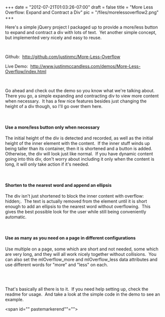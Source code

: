 
+++
date = "2012-07-21T01:03:26-07:00"
draft = false
title = "More Less Overflow: Expand and Contract a Div"
pic = "/files/morelessoverflow2.png"
+++

Here's a simple jQuery project I packaged up to provide a more/less button to expand and contract a div with lots of text.&nbsp; Yet another simple concept, but implemented very nicely and easy to reuse.<br>

<br>

Github:&nbsp;     <a href="http://github.com/justinmc/More-Less-Overflow">http://github.com/justinmc/More-Less-Overflow</a> <br>

Live Demo:&nbsp;  <a href="http://www.justinmccandless.com/demos/More-Less-Overflow/index.html">http://www.justinmccandless.com/demos/More-Less-Overflow/index.html</a> <br>

<br>

Go ahead and check out the demo so you know what we're talking about.&nbsp; There you go, a simple expanding and contracting div to view more content when necessary.&nbsp; It has a few nice features besides just changing the height of a div though, so I'll go over them here.<br>

<br>

<h4>Use a more/less button only when necessary<br>

</h4>

The initial height of the div is detected and recorded, as well as the initial height of the inner element with the content.&nbsp; If the inner stuff winds up being taller than its container, then it is shortened and a button is added.&nbsp; Otherwise, the div will look just like normal.&nbsp; If you have dynamic content going into this div, don't worry about including it only when the content is long, it will only take action if it's needed.<br>

<br>

<h4>Shorten to the nearest word and append an ellipsis</h4>

The div isn't just shortened to block the inner content with <span class="code">overflow: hidden;</span>.&nbsp; The text is actually removed from the element until it is short enough to add an ellipsis to the nearest word without overflowing.&nbsp; This gives the best possible look for the user while still being conveniently automatic.<br>

<br>

<h4>Use as many as you need on a page in different configurations</h4>

Use multiple on a page, some which are short and not needed, some which are very long, and they will all work nicely together without collisions.&nbsp; You can also set the <span class="code">mlOverflow_more</span> and <span class="code">mlOverflow_less</span> data attributes and use different words for "more" and "less" on each.<br>

<br>

<br>

That's basically all there is to it.&nbsp; If you need help setting up, check the readme for usage.&nbsp; And take a look at the simple code in the demo to see an example.<br>

<span id="\" pastemarkerend\""=""></span>